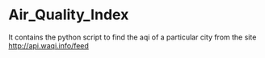 # Air_Quality_Index

It contains the python script to find the aqi of a particular city from the site http://api.waqi.info/feed
